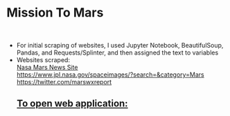 # Mission To Mars
<br>
<ul>
  <li> For initial scraping of websites, I used Jupyter Notebook, BeautifulSoup, Pandas, and Requests/Splinter, and then assigned the text to variables </li>
  <li> Websites scraped: <br>
    <a href="https://mars.nasa.gov/news/" target="blank"> Nasa Mars News Site <br>
    https://www.jpl.nasa.gov/spaceimages/?search=&category=Mars<br>
    https://twitter.com/marswxreport
    



<h2><b>To open web application:</b></h2>
